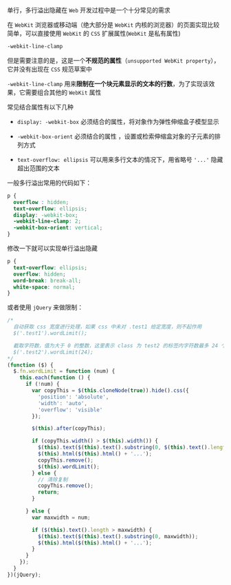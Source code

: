 单行，多行溢出隐藏在 `Web` 开发过程中是一个十分常见的需求

在 `WebKit` 浏览器或移动端（绝大部分是 `WebKit` 内核的浏览器）的页面实现比较简单，可以直接使用 `WebKit` 的 `CSS` 扩展属性(`WebKit` 是私有属性) 

```css
-webkit-line-clamp
```

但是需要注意的是，这是一个**不规范的属性**（`unsupported WebKit property`），它并没有出现在 `CSS` 规范草案中

`-webkit-line-clamp` 用来**限制在一个块元素显示的文本的行数**，为了实现该效果，它需要组合其他的 `WebKit` 属性

常见结合属性有以下几种

* `display: -webkit-box`  必须结合的属性，将对象作为弹性伸缩盒子模型显示

* `-webkit-box-orient`  必须结合的属性 ，设置或检索伸缩盒对象的子元素的排列方式

* `text-overflow: ellipsis`  可以用来多行文本的情况下，用省略号 `'...'` 隐藏超出范围的文本


一般多行溢出常用的代码如下：

```css
p {
  overflow : hidden;
  text-overflow: ellipsis;
  display: -webkit-box;
  -webkit-line-clamp: 2;
  -webkit-box-orient: vertical;
}
```

修改一下就可以实现单行溢出隐藏

```css
p {
  text-overflow: ellipsis;
  overflow: hidden;
  word-break: break-all;
  white-space: normal;
}
```

或者使用 `jQuery` 来做限制：

```js
/* 
  自动获取 css 宽度进行处理，如果 css 中未对 .test1 给定宽度，则不起作用
  $('.test1').wordLimit();

  截取字符数，值为大于 0 的整数，这里表示 class 为 test2 的标签内字符数最多 24 个
  $('.test2').wordLimit(24);
*/
(function ($) {
  $.fn.wordLimit = function (num) {
    this.each(function () {
      if (!num) {
        var copyThis = $(this.cloneNode(true)).hide().css({
          'position': 'absolute',
          'width': 'auto',
          'overflow': 'visible'
        });

        $(this).after(copyThis);

        if (copyThis.width() > $(this).width()) {
          $(this).text($(this).text().substring(0, $(this).text().length - 4));
          $(this).html($(this).html() + '...');
          copyThis.remove();
          $(this).wordLimit();
        } else {
          // 清除复制
          copyThis.remove();
          return;
        }

      } else {
        var maxwidth = num;

        if ($(this).text().length > maxwidth) {
          $(this).text($(this).text().substring(0, maxwidth));
          $(this).html($(this).html() + '...');
        }
      }
    });
  }
})(jQuery);
```

